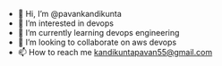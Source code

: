 - 👋 Hi, I’m @pavankandikunta
- 👀 I’m interested in devops
- 🌱 I’m currently learning devops engineering
- 💞️ I’m looking to collaborate on aws devops
- 📫 How to reach me kandikuntapavan55@gmail.com

<!---
pavankandikunta/pavankandikunta is a ✨ special ✨ repository because its `README.md` (this file) appears on your GitHub profile.
You can click the Preview link to take a look at your changes.
--->
